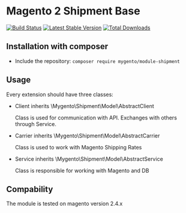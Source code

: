 # Magento 2 Shipment Base

[![Build Status](https://travis-ci.org/mygento/module-shipment.svg?branch=v2.3)](https://travis-ci.org/mygento/module-shipment)
[![Latest Stable Version](https://poser.pugx.org/mygento/module-shipment/v/stable)](https://packagist.org/packages/mygento/module-shipment)
[![Total Downloads](https://poser.pugx.org/mygento/module-shipment/downloads)](https://packagist.org/packages/mygento/module-shipment)

## Installation with composer
* Include the repository: `composer require mygento/module-shipment`

## Usage

Every extension should have three classes:

- Client inherits \Mygento\Shipment\Model\AbstractClient

  Class is used for communication with API. Exchanges with others through Service.

- Carrier inherits \Mygento\Shipment\Model\AbstractCarrier

  Class is used to work with Magento Shipping Rates

- Service inherits \Mygento\Shipment\Model\AbstractService

  Class is responsible for working with Magento and DB

## Compability

The module is tested on magento version 2.4.x
